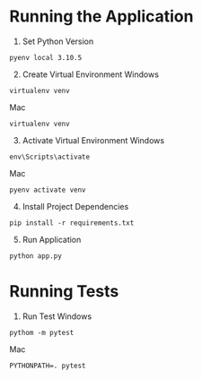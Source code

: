 
# Running the Application

1. Set Python Version
```
pyenv local 3.10.5
```

2. Create Virtual Environment
Windows

```
virtualenv venv
```
Mac
```
virtualenv venv
```

3. Activate Virtual Environment
Windows

```
env\Scripts\activate
```

Mac
```
pyenv activate venv
```

4. Install Project Dependencies
```
pip install -r requirements.txt
```

5. Run Application
```
python app.py
```

# Running Tests

1. Run Test
Windows
```
pythom -m pytest
```
Mac
```
PYTHONPATH=. pytest
```
